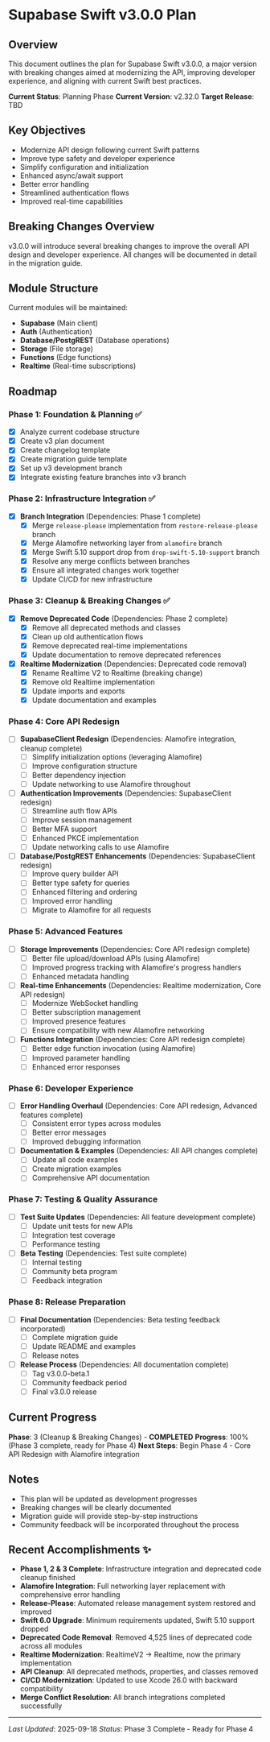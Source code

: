 # Supabase Swift v3.0.0 Plan

## Overview
This document outlines the plan for Supabase Swift v3.0.0, a major version with breaking changes aimed at modernizing the API, improving developer experience, and aligning with current Swift best practices.

**Current Status**: Planning Phase
**Current Version**: v2.32.0
**Target Release**: TBD

## Key Objectives
- Modernize API design following current Swift patterns
- Improve type safety and developer experience
- Simplify configuration and initialization
- Enhanced async/await support
- Better error handling
- Streamlined authentication flows
- Improved real-time capabilities

## Breaking Changes Overview
v3.0.0 will introduce several breaking changes to improve the overall API design and developer experience. All changes will be documented in detail in the migration guide.

## Module Structure
Current modules will be maintained:
- **Supabase** (Main client)
- **Auth** (Authentication)
- **Database/PostgREST** (Database operations)
- **Storage** (File storage)
- **Functions** (Edge functions)
- **Realtime** (Real-time subscriptions)

## Roadmap

### Phase 1: Foundation & Planning ✅
- [x] Analyze current codebase structure
- [x] Create v3 plan document
- [x] Create changelog template
- [x] Create migration guide template
- [x] Set up v3 development branch
- [x] Integrate existing feature branches into v3 branch

### Phase 2: Infrastructure Integration ✅
- [x] **Branch Integration** (Dependencies: Phase 1 complete)
  - [x] Merge `release-please` implementation from `restore-release-please` branch
  - [x] Merge Alamofire networking layer from `alamofire` branch
  - [x] Merge Swift 5.10 support drop from `drop-swift-5.10-support` branch
  - [x] Resolve any merge conflicts between branches
  - [x] Ensure all integrated changes work together
  - [x] Update CI/CD for new infrastructure

### Phase 3: Cleanup & Breaking Changes ✅
- [x] **Remove Deprecated Code** (Dependencies: Phase 2 complete)
  - [x] Remove all deprecated methods and classes
  - [x] Clean up old authentication flows
  - [x] Remove deprecated real-time implementations
  - [x] Update documentation to remove deprecated references

- [x] **Realtime Modernization** (Dependencies: Deprecated code removal)
  - [x] Rename Realtime V2 to Realtime (breaking change)
  - [x] Remove old Realtime implementation
  - [x] Update imports and exports
  - [x] Update documentation and examples

### Phase 4: Core API Redesign
- [ ] **SupabaseClient Redesign** (Dependencies: Alamofire integration, cleanup complete)
  - [ ] Simplify initialization options (leveraging Alamofire)
  - [ ] Improve configuration structure
  - [ ] Better dependency injection
  - [ ] Update networking to use Alamofire throughout

- [ ] **Authentication Improvements** (Dependencies: SupabaseClient redesign)
  - [ ] Streamline auth flow APIs
  - [ ] Improve session management
  - [ ] Better MFA support
  - [ ] Enhanced PKCE implementation
  - [ ] Update networking calls to use Alamofire

- [ ] **Database/PostgREST Enhancements** (Dependencies: SupabaseClient redesign)
  - [ ] Improve query builder API
  - [ ] Better type safety for queries
  - [ ] Enhanced filtering and ordering
  - [ ] Improved error handling
  - [ ] Migrate to Alamofire for all requests

### Phase 5: Advanced Features
- [ ] **Storage Improvements** (Dependencies: Core API redesign complete)
  - [ ] Better file upload/download APIs (using Alamofire)
  - [ ] Improved progress tracking with Alamofire's progress handlers
  - [ ] Enhanced metadata handling

- [ ] **Real-time Enhancements** (Dependencies: Realtime modernization, Core API redesign)
  - [ ] Modernize WebSocket handling
  - [ ] Better subscription management
  - [ ] Improved presence features
  - [ ] Ensure compatibility with new Alamofire networking

- [ ] **Functions Integration** (Dependencies: Core API redesign complete)
  - [ ] Better edge function invocation (using Alamofire)
  - [ ] Improved parameter handling
  - [ ] Enhanced error responses

### Phase 6: Developer Experience
- [ ] **Error Handling Overhaul** (Dependencies: Core API redesign, Advanced features complete)
  - [ ] Consistent error types across modules
  - [ ] Better error messages
  - [ ] Improved debugging information

- [ ] **Documentation & Examples** (Dependencies: All API changes complete)
  - [ ] Update all code examples
  - [ ] Create migration examples
  - [ ] Comprehensive API documentation

### Phase 7: Testing & Quality Assurance
- [ ] **Test Suite Updates** (Dependencies: All feature development complete)
  - [ ] Update unit tests for new APIs
  - [ ] Integration test coverage
  - [ ] Performance testing

- [ ] **Beta Testing** (Dependencies: Test suite complete)
  - [ ] Internal testing
  - [ ] Community beta program
  - [ ] Feedback integration

### Phase 8: Release Preparation
- [ ] **Final Documentation** (Dependencies: Beta testing feedback incorporated)
  - [ ] Complete migration guide
  - [ ] Update README and examples
  - [ ] Release notes

- [ ] **Release Process** (Dependencies: All documentation complete)
  - [ ] Tag v3.0.0-beta.1
  - [ ] Community feedback period
  - [ ] Final v3.0.0 release

## Current Progress
**Phase**: 3 (Cleanup & Breaking Changes) - **COMPLETED**
**Progress**: 100% (Phase 3 complete, ready for Phase 4)
**Next Steps**: Begin Phase 4 - Core API Redesign with Alamofire integration

## Notes
- This plan will be updated as development progresses
- Breaking changes will be clearly documented
- Migration guide will provide step-by-step instructions
- Community feedback will be incorporated throughout the process

## Recent Accomplishments ✨
- **Phase 1, 2 & 3 Complete**: Infrastructure integration and deprecated code cleanup finished
- **Alamofire Integration**: Full networking layer replacement with comprehensive error handling
- **Release-Please**: Automated release management system restored and improved
- **Swift 6.0 Upgrade**: Minimum requirements updated, Swift 5.10 support dropped
- **Deprecated Code Removal**: Removed 4,525 lines of deprecated code across all modules
- **Realtime Modernization**: RealtimeV2 → Realtime, now the primary implementation
- **API Cleanup**: All deprecated methods, properties, and classes removed
- **CI/CD Modernization**: Updated to use Xcode 26.0 with backward compatibility
- **Merge Conflict Resolution**: All branch integrations completed successfully

---
*Last Updated*: 2025-09-18
*Status*: Phase 3 Complete - Ready for Phase 4